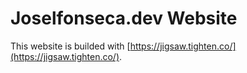 # Joselfonseca.dev Website

This website is builded with [https://jigsaw.tighten.co/](https://jigsaw.tighten.co/).
